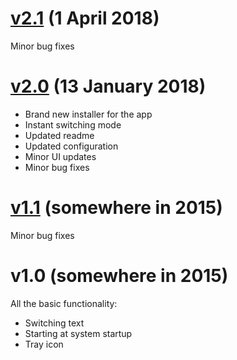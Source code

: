 # [v2.1](https://github.com/TolikPylypchuk/KeyboardSwitch/releases/tag/v2.1) (1 April 2018)

Minor bug fixes

# [v2.0](https://github.com/TolikPylypchuk/KeyboardSwitch/releases/tag/v2.0) (13 January 2018)

- Brand new installer for the app
- Instant switching mode
- Updated readme
- Updated configuration
- Minor UI updates
- Minor bug fixes

# [v1.1](https://github.com/TolikPylypchuk/KeyboardSwitch/releases/tag/v1.1) (somewhere in 2015)

Minor bug fixes

# v1.0 (somewhere in 2015)

All the basic functionality:
- Switching text
- Starting at system startup
- Tray icon
